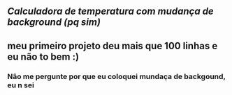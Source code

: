 
## *Calculadora de temperatura com mudança de background (pq sim)*
## meu primeiro projeto deu mais que 100 linhas e eu **não to bem** :) 
### Não me pergunte por que eu coloquei mundaça de backgound, eu n sei

